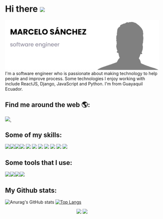 # Hi there <img src="https://raw.githubusercontent.com/MartinHeinz/MartinHeinz/master/wave.gif" width="30px">

<img src="https://raw.githubusercontent.com/marcelosanchez/marcelosanchez/main/banner_github2.png" width="auto">
I'm a software engineer who is passionate about making technology to help people and improve process. Some technologies I enjoy working with include ReactJS, Django, JavaScript and Python. I'm from Guayaquil Ecuador.

## Find me around the web 🌎:
<a href="https://www.linkedin.com/in/marcelos14/">
  <img src="https://img.shields.io/badge/linkedin-%230077B5.svg?&style=for-the-badge&logo=linkedin&logoColor=white" />
</a>&nbsp;&nbsp;

## Some of my skills:
<img src="https://img.shields.io/badge/React-20232A?style=for-the-badge&logo=react&logoColor=61DAFB" /><img src="https://img.shields.io/badge/Django-092E20?style=for-the-badge&logo=django&logoColor=green" /><img src="https://img.shields.io/badge/JavaScript-323330?style=for-the-badge&logo=javascript&logoColor=F7DF1E" /><img src="https://img.shields.io/badge/Python-FFD43B?style=for-the-badge&logo=python&logoColor=blue" />
<img src="https://img.shields.io/badge/MySQL-005C84?style=for-the-badge&logo=mysql&logoColor=white" />
<img src="https://img.shields.io/badge/HTML5-E34F26?style=for-the-badge&logo=html5&logoColor=white" />
<img src="https://img.shields.io/badge/CSS3-1572B6?style=for-the-badge&logo=css3&logoColor=white" />
<img src="https://img.shields.io/badge/Sass-CC6699?style=for-the-badge&logo=sass&logoColor=white" />
<img src="https://img.shields.io/badge/Bootstrap-563D7C?style=for-the-badge&logo=bootstrap&logoColor=white" />
<img src="https://img.shields.io/badge/GitHub-100000?style=for-the-badge&logo=github&logoColor=white" />
<img src="https://img.shields.io/badge/MongoDB-4EA94B?style=for-the-badge&logo=mongodb&logoColor=white" />

## Some tools that I use:
<img src="https://img.shields.io/badge/Visual_Studio_Code-0078D4?style=for-the-badge&logo=visual%20studio%20code&logoColor=white" /><img src="https://img.shields.io/badge/PyCharm-000000.svg?&style=for-the-badge&logo=PyCharm&logoColor=white" /><img src="https://img.shields.io/badge/Adobe%20Photoshop-31A8FF?style=for-the-badge&logo=Adobe%20Photoshop&logoColor=black" /><img src="https://img.shields.io/badge/Adobe%20Illustrator-FF9A00?style=for-the-badge&logo=adobe%20illustrator&logoColor=white" />

## My Github stats:
![Anurag's GitHub stats](https://github-readme-stats.vercel.app/api?username=marcelosanchez&count_private=true&show_icons=true?theme=gotham) [![Top Langs](https://github-readme-stats.vercel.app/api/top-langs/?username=marcelosanchez&layout=compact)](https://github.com/marcelosanchez/github-readme-stats) 

<p align='center'>
  <a href="#"><img src="https://badges.pufler.dev/visits/marcelosanchez/marcelosanchez"></a> 
  <a href="#"><img src="https://badges.pufler.dev/repos/marcelosanchez"></a> 
</p>
